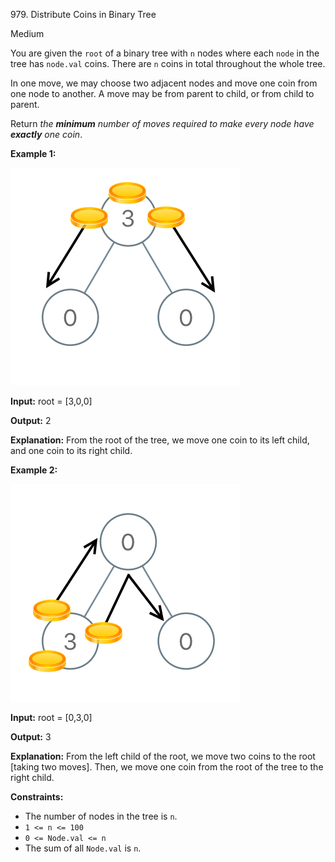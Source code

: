 979\. Distribute Coins in Binary Tree

Medium

You are given the `root` of a binary tree with `n` nodes where each `node` in the tree has `node.val` coins. There are `n` coins in total throughout the whole tree.

In one move, we may choose two adjacent nodes and move one coin from one node to another. A move may be from parent to child, or from child to parent.

Return _the **minimum** number of moves required to make every node have **exactly** one coin_.

**Example 1:**

![](tree1.png)

**Input:** root = [3,0,0]

**Output:** 2

**Explanation:** From the root of the tree, we move one coin to its left child, and one coin to its right child.

**Example 2:**

![](tree2.png)

**Input:** root = [0,3,0]

**Output:** 3

**Explanation:** From the left child of the root, we move two coins to the root [taking two moves]. Then, we move one coin from the root of the tree to the right child.

**Constraints:**

*   The number of nodes in the tree is `n`.
*   `1 <= n <= 100`
*   `0 <= Node.val <= n`
*   The sum of all `Node.val` is `n`.